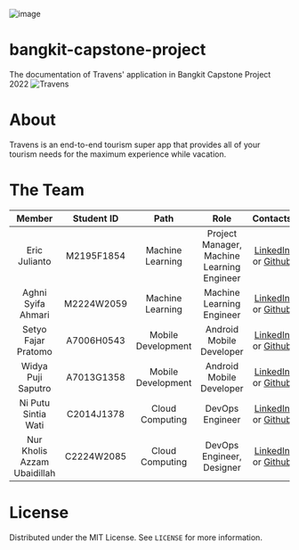 ![image](https://user-images.githubusercontent.com/86970816/167998296-4756c025-f26f-4bd9-ae96-0ae0d46e9312.png)


# bangkit-capstone-project
The documentation of Travens' application in Bangkit Capstone Project 2022
![Travens](https://github.com/algonacci/Free-CDN/blob/main/Travens-CDN/Banner_Travens.png?raw=True)

# About
Travens is an end-to-end tourism super app that provides all of your tourism needs for the maximum experience while vacation.

# The Team

|         Member              | Student ID |        Path        |                Role                        |                                                  Contacts                                                  |
| :--------------------:      | :--------: | :----------------: | :----------------------------------------: | :--------------------------------------------------------------------------------------------------------: |
| Eric Julianto               |  M2195F1854  |  Machine Learning  | Project Manager, Machine Learning Engineer| [LinkedIn](https://www.linkedin.com/in/ericjulianto/) or [Github](https://github.com/algonacci)       |
| Aghni Syifa Ahmari          |  M2224W2059  |  Machine Learning  | Machine Learning Engineer                 | [LinkedIn](https://www.linkedin.com/in/aghni-syifa-ahmari-a613a6206/) or [Github](https://github.com/aghnisyifa)     |
| Setyo Fajar Pratomo         |  A7006H0543  | Mobile Development | Android Mobile Developer                  | [LinkedIn](https://www.linkedin.com/in/setyofajar/) or [Github](https://github.com/setyofp)         |
| Widya Puji Saputro          |  A7013G1358  | Mobile Development | Android Mobile Developer                  | [LinkedIn](https://www.linkedin.com/in/widya-puji-saputro-bb8a74129/) or [Github](https://github.com/Widi-ps)       |
| Ni Putu Sintia Wati         |  C2014J1378    |  Cloud Computing   | DevOps Engineer                           | [LinkedIn](https://www.linkedin.com/in/putusintia/) or [Github](https://github.com/sintiasnn) |
| Nur Kholis Azzam Ubaidillah |  C2224W2085    |  Cloud Computing   | DevOps Engineer, Designer                 | [LinkedIn](https://www.linkedin.com/in/azzam-ubaidillah-311b5319a/) or [Github](https://github.com/Azzamubaidillah)       |

# License
Distributed under the MIT License. See `LICENSE` for more information.
